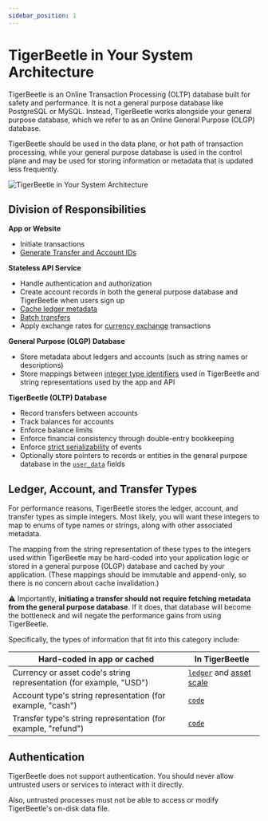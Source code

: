 ```yaml
---
sidebar_position: 1
---
```


# TigerBeetle in Your System Architecture

TigerBeetle is an Online Transaction Processing (OLTP) database built for safety and performance. It
is not a general purpose database like PostgreSQL or MySQL. Instead, TigerBeetle works alongside
your general purpose database, which we refer to as an Online General Purpose (OLGP) database.

TigerBeetle should be used in the data plane, or hot path of transaction processing, while your
general purpose database is used in the control plane and may be used for storing information or
metadata that is updated less frequently.

![TigerBeetle in Your System Architecture](https://github.com/tigerbeetle/tigerbeetle/assets/3262610/c145acd5-ec6e-49f4-9bd0-77cd242d2b8f)

## Division of Responsibilities

**App or Website**

- Initiate transactions
- [Generate Transfer and Account IDs](./reliable-transaction-submission.md#the-app-or-browser-should-generate-the-id)

**Stateless API Service**

- Handle authentication and authorization
- Create account records in both the general purpose database and TigerBeetle when users sign up
- [Cache ledger metadata](#ledger-account-and-transfer-types)
- [Batch transfers](./client-requests.md#batching-events)
- Apply exchange rates for [currency exchange](./recipes/currency-exchange.md) transactions

**General Purpose (OLGP) Database**

- Store metadata about ledgers and accounts (such as string names or descriptions)
- Store mappings between [integer type identifiers](#ledger-account-and-transfer-types) used in
  TigerBeetle and string representations used by the app and API

**TigerBeetle (OLTP) Database**

- Record transfers between accounts
- Track balances for accounts
- Enforce balance limits
- Enforce financial consistency through double-entry bookkeeping
- Enforce [strict serializability](./consistency.md) of events
- Optionally store pointers to records or entities in the general purpose database in the
  [`user_data`](./data-modeling.md#user_data) fields

## Ledger, Account, and Transfer Types

For performance reasons, TigerBeetle stores the ledger, account, and transfer types as simple
integers. Most likely, you will want these integers to map to enums of type names or strings, along
with other associated metadata.

The mapping from the string representation of these types to the integers used within TigerBeetle
may be hard-coded into your application logic or stored in a general purpose (OLGP) database and
cached by your application. (These mappings should be immutable and append-only, so there is no
concern about cache invalidation.)

⚠️ Importantly, **initiating a transfer should not require fetching metadata from the general
purpose database**. If it does, that database will become the bottleneck and will negate the
performance gains from using TigerBeetle.

Specifically, the types of information that fit into this category include:

| Hard-coded in app or cached                                         | In TigerBeetle                                                                               |
| ------------------------------------------------------------------- | -------------------------------------------------------------------------------------------- |
| Currency or asset code's string representation (for example, "USD") | [`ledger`](./data-modeling.md#asset-scale) and [asset scale](./data-modeling.md#asset-scale) |
| Account type's string representation (for example, "cash")          | [`code`](./data-modeling.md#code)                                                            |
| Transfer type's string representation (for example, "refund")       | [`code`](./data-modeling.md#code)                                                            |

## Authentication

TigerBeetle does not support authentication. You should never allow untrusted users or services to
interact with it directly.

Also, untrusted processes must not be able to access or modify TigerBeetle's on-disk data file.

